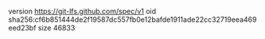 version https://git-lfs.github.com/spec/v1
oid sha256:cf6b851444de2f19587dc557fb0e12bafde1911ade22cc32719eea469eed23bf
size 46833
